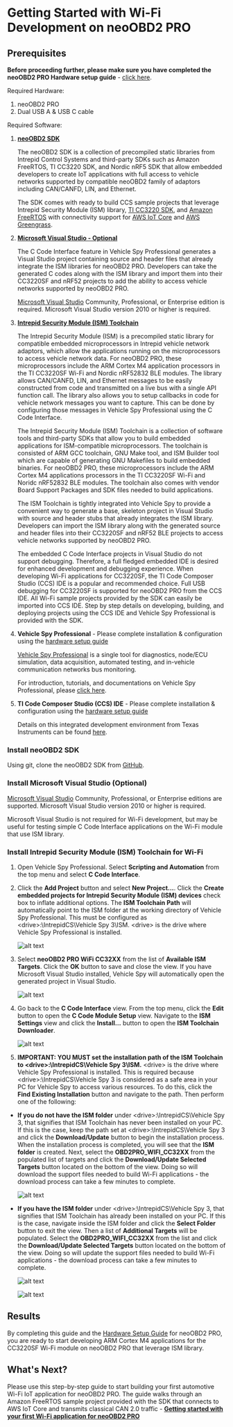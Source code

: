 # Getting Started with Wi-Fi Development on neoOBD2 PRO

## Prerequisites

**Before proceeding further, please make sure you have completed the neoOBD2 PRO Hardware setup guide** - [click here](OBD2PRO_HW_SETUP_GUIDE.md).

Required Hardware:

1. neoOBD2 PRO
2. Dual USB A & USB C cable
	
Required Software:

1. **[neoOBD2 SDK](#neoobd2_sdk_install)**

    The neoOBD2 SDK is a collection of precompiled static libraries from Intrepid Control Systems and third-party SDKs such as Amazon FreeRTOS, TI CC3220 SDK, and Nordic nRF5 SDK that allow embedded developers to create IoT applications with full access to vehicle networks supported by compatible neoOBD2 family of adaptors including CAN/CANFD, LIN, and Ethernet.
    
    The SDK comes with ready to build CCS sample projects that leverage Intrepid Security Module (ISM) library, [TI CC3220 SDK](http://www.ti.com/tool/simplelink-cc3220-sdk), and [Amazon FreeRTOS](https://aws.amazon.com/freertos/) with connectivity support for [AWS IoT Core](https://aws.amazon.com/iot-core/) and [AWS Greengrass](https://aws.amazon.com/greengrass/).

2. **[Microsoft Visual Studio - Optional](#vs_install)**

    The C Code Interface feature in Vehicle Spy Professional generates a Visual Studio project containing source and header files that already integrate the ISM libraries for neoOBD2 PRO. Developers can take the generated C codes along with the ISM library and import them into their CC3220SF and nRF52 projects to add the ability to access vehicle networks supported by neoOBD2 PRO.

    [Microsoft Visual Studio](https://www.visualstudio.com/downloads/) Community, Professional, or Enterprise edition is required. Microsoft Visual Studio version 2010 or higher is required.

3. **[Intrepid Security Module (ISM) Toolchain](#ism_toolchain_install)**

    The Intrepid Security Module (ISM) is a precompiled static library for compatible embedded microprocessors in Intrepid vehicle network adaptors, which allow the applications running on the microprocessors to access vehicle network data. For neoOBD2 PRO, these microprocessors include the ARM Cortex M4 application processors in the TI CC3220SF Wi-Fi and Nordic nRF52832 BLE modules. The library allows CAN/CANFD, LIN, and Ethernet messages to be easily constructed from code and transmitted on a live bus with a single API function call. The library also allows you to setup callbacks in code for vehicle network messages you want to capture. This can be done by configuring those messages in Vehicle Spy Professional using the C Code Interface.

    The Intrepid Security Module (ISM) Toolchain is a collection of software tools and third-party SDKs that allow you to build embedded applications for ISM-compatible microprocessors. The toolchain is consisted of ARM GCC toolchain, GNU Make tool, and ISM Builder tool which are capable of generating GNU Makefiles to build embedded binaries. For neoOBD2 PRO, these microprocessors include the ARM Cortex M4 applications processors in the TI CC3220SF Wi-Fi and Noridc nRF52832 BLE modules. The toolchain also comes with vendor Board Support Packages and SDK files needed to build applications.

    The ISM Toolchain is tightly integrated into Vehicle Spy to provide a convenient way to generate a base, skeleton project in Visual Studio with source and header stubs that already integrates the ISM library. Developers can import the ISM library along with the generated source and header files into their CC3220SF and nRF52 BLE projects to access vehicle networks supported by neoOBD2 PRO.

    The embedded C Code Interface projects in Visual Studio do not support debugging. Therefore, a full fledged embedded IDE is desired for enhanced development and debugging experience. When developing Wi-Fi applications for CC3220SF, the TI Code Composer Studio (CCS) IDE is a popular and recommended choice. Full USB debugging for CC3220SF is supported for neoOBD2 PRO from the CCS IDE. All Wi-Fi sample projects provided by the SDK can easily be imported into CCS IDE. Step by step details on developing, building, and deploying projects using the CCS IDE and Vehicle Spy Professional is provided with the SDK.

4. **Vehicle Spy Professional** - Please complete installation & configuration using the [hardware setup guide](OBD2PRO_HW_SETUP_GUIDE.md)

    [Vehicle Spy Professional](http://store.intrepidcs.com/Vehicle-Spy-p/vspy-3-pro.htm) is a single tool for diagnostics, node/ECU simulation, data acquisition, automated testing, and in-vehicle communication networks bus monitoring.
    
    For introduction, tutorials, and documentations on Vehicle Spy Professional, please [click here](https://cdn.intrepidcs.net/support/VehicleSpy/vehiclespyhelpdoc.html).

5. **TI Code Composer Studio (CCS) IDE** - Please complete installation & configuration using the [hardware setup guide](OBD2PRO_HW_SETUP_GUIDE.md)

    Details on this integrated development environment from Texas Instruments can be found [here](http://www.ti.com/tool/CCSTUDIO).
	
<a name='neoobd2_sdk_install'></a>
### Install neoOBD2 SDK

Using git, clone the neoOBD2 SDK from [GitHub](https://github.com/intrepidcs/neoobd2_sdk).

<a name='vs_install'></a>
### Install Microsoft Visual Studio (Optional)

[Microsoft Visual Studio](https://www.visualstudio.com/downloads) Community, Professional, or Enterprise editions are supported. Microsoft Visual Studio version 2010 or higher is required.

Microsoft Visual Studio is not required for Wi-Fi development, but may be useful for testing simple C Code Interface applications on the Wi-Fi module that use ISM library.

<a name='ism_toolchain_install'></a>
### Install Intrepid Security Module (ISM) Toolchain for Wi-Fi

1. Open Vehicle Spy Professional. Select **Scripting and Automation** from the top menu and select **C Code Interface**. 

2. Click the **Add Project** button and select **New Project...**. Click the **Create embedded projects for Intrepid Security Module (ISM) devices** check box to inflate additional options. The **ISM Toolchain Path** will automatically point to the ISM folder at the working directory of Vehicle Spy Professional. This must be configured as \<drive>:\IntrepidCS\Vehicle Spy 3\ISM. \<drive> is the drive where Vehicle Spy Professional is installed.

    ![alt text](../images/7-vspy_new_ccif_proj.PNG "Add new C Code Interface Project for ISM")

3. Select **neoOBD2 PRO WiFi CC32XX** from the list of **Available ISM Targets**. Click the **OK** button to save and close the view. If you have Microsoft Visual Studio installed, Vehicle Spy will automatically open the generated project in Visual Studio.

    ![alt text](../images/8-vspy_new_ccif_proj_wifi.PNG "Add new Wi-Fi C Code Interface Project for ISM")

4. Go back to the **C Code Interface** view. From the top menu, click the **Edit** button to open the **C Code Module Setup** view. Navigate to the **ISM Settings** view and click the **Install…** button to open the **ISM Toolchain Downloader**. 

    ![alt text](../images/9-vspy_ccif_ismsettings.PNG "ISM Toolchain Downloader")

5. **IMPORTANT: YOU MUST set the installation path of the ISM Toolchain to \<drive>:\IntrepidCS\Vehicle Spy 3\ISM.** \<drive> is the drive where Vehicle Spy Professional is installed. This is required because \<drive>:\IntrepidCS\Vehicle Spy 3 is considered as a safe area in your PC for Vehicle Spy to access various resources. To do this, click the **Find Existing Installation** button and navigate to the path. Then perform one of the following:

* **If you do not have the ISM folder** under \<drive>:\IntrepidCS\Vehicle Spy 3, that signifies that ISM Toolchain has never been installed on your PC. If this is the case, keep the path set at \<drive>:\IntrepidCS\Vehicle Spy 3 and click the **Download/Update** button to begin the installation process. When the installation process is completed, you will see that the **ISM folder** is created. Next, select the **OBD2PRO_WIFI_CC32XX** from the populated list of targets and click the **Download/Update Selected Targets** button located on the bottom of the view. Doing so will download the support files needed to build Wi-Fi applications - the download process can take a few minutes to complete.

    ![alt text](../images/11-vspy_ccif_ism_grabber_folder_not_exists.PNG "ISM Toolchain does not exist")

* **If you have the ISM folder** under \<drive>:\IntrepidCS\Vehicle Spy 3, that signifies that ISM Toolchain has already been installed on your PC. If this is the case, navigate inside the ISM folder and click the **Select Folder** button to exit the view. Then a list of **Additional Targets** will be populated. Select the **OBD2PRO_WIFI_CC32XX** from the list and click the **Download/Update Selected Targets** button located on the bottom of the view. Doing so will update the support files needed to build Wi-Fi applications - the download process can take a few minutes to complete.

    ![alt text](../images/10-vspy_ccif_ism_grabber_folder_exists.PNG "ISM Toolchain exists")

    ![alt text](../images/12-vspy_ccif_ism_grabber_folder_not_exists_download.PNG "Download/Update ISM Toolchain")

## Results

By completing this guide and the [Hardware Setup Guide](OBD2PRO_HW_SETUP_GUIDE.md) for neoOBD2 PRO, you are ready to start developing ARM Cortex M4 applications for the CC3220SF Wi-Fi module on neoOBD2 PRO that leverage ISM library.

## What's Next?

Please use this step-by-step guide to start building your first automotive Wi-Fi IoT application for neoOBD2 PRO. The guide walks through an Amazon FreeRTOS sample project provided with the SDK that connects to AWS IoT Core and transmits classical CAN 2.0 traffic - **[Getting started with your first Wi-Fi application for neoOBD2 PRO](OBD2PRO_WIFI_DEVELOP_FIRST_IOT_APP_GUIDE.md)**
